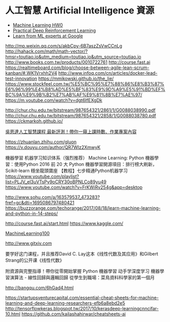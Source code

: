 # 人工智慧 Artificial Intelligence 資源

- [Machine Learning HW0](http://speech.ee.ntu.edu.tw/~tlkagk/courses_ML17_2.html)
- [Practical Deep Reinforcement Learning
](https://github.com/PacktPublishing/Practical-Deep-Reinforcement-Learning)
- [Learn from ML experts at Google](https://ai.google/education#%3Fmodal_active=none)

http://mp.weixin.qq.com/s/akbCpy-6B7aszZsVwCCnLg
http://hahack.com/math/math-vector/?hmsr=toutiao.io&utm_medium=toutiao.io&utm_source=toutiao.io
http://www.books.com.tw/products/0010722761
http://course.fast.ai
https://realtimeboard.com/blog/choose-between-agile-lean-scrum-kanban/#.WK1Vrxhh2V4
http://www.infoq.com/cn/articles/docker-lead-test-innovation
https://mmikowski.github.io/the_lie/
https://www.stockfeel.com.tw/%E5%BC%95%E7%88%86%E8%B3%87%E6%96%99%E4%B8%AD%E5%BF%83%E9%9D%A9%E5%91%BD%EF%BC%9A%E9%9B%B2%E7%AB%AF%E9%81%8B%E7%AE%97/
https://m.youtube.com/watch?v=dgt6IfEXgDk

http://chur.chu.edu.tw/bitstream/987654321/2861/1/G0088038990.pdf
http://chur.chu.edu.tw/bitstream/987654321/2858/1/G0088038780.pdf
https://ckmarkoh.github.io/

[吳恩達人工智慧課程 最新評測！帶你一窺上課時數、作業專案內容](https://buzzorange.com/techorange/2017/08/10/try-out-deeplearning-ai/)

https://zhuanlan.zhihu.com/gluon
https://v.douyu.com/author/QR7Wlz2XmwyK

機器學習
机器学习知识体系（强烈推荐）
Machine Learning: Python 機器學習：使­用Pytho­n
2016 前 20 大 Python 機器學習開源項目：排行榜大刷新，Scikit-learn 穩坐龍頭寶座
【教程】七步精通Python机器学习
https://www.youtube.com/playlist?list=PLJV_el3uVTsPy9oCRY30oBPNLCo89yu49
https://www.youtube.com/watch?v=FrKWiRv254g&app=desktop

http://www.sohu.com/a/163579537_473283?fref=gc&dti=1695086797480421
https://buzzorange.com/techorange/2017/08/18/learn-machine-learning-and-python-in-14-steps/

http://course.fast.ai/start.html
https://www.kaggle.com/


[MachineLearning100](https://github.com/MachineLearning100)

http://www.gitxiv.com

要学好这门课程，并且推荐David C. Lay这本《线性代数及其应用》和Gilbert Strang的公开课《线性代数》


附資源與完整指導！帶你從零開始掌握 Python 機器學習
动手学深度学习
機器學習演算法 - 線性回歸與邏輯回歸
從學生到職場：菜鳥資料科學家的第一個月

http://bangqu.com/6hGad4.html

https://startupsventurecapital.com/essential-cheat-sheets-for-machine-learning-and-deep-learning-researchers-efb6a8ebd2e5
http://tensorflowkeras.blogspot.tw/2017/10/kerasdeep-learningcnncifar-10.html
https://github.com/kailashahirwar/cheatsheets-ai


